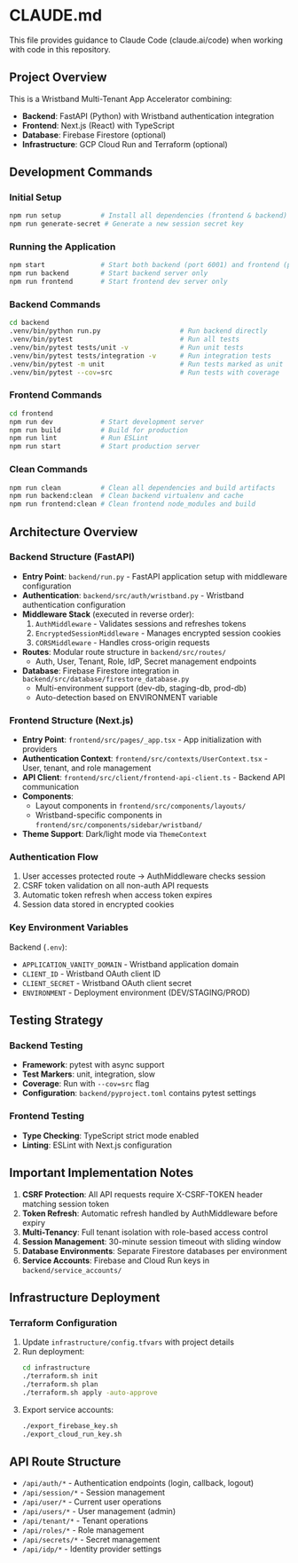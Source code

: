 # CLAUDE.md

This file provides guidance to Claude Code (claude.ai/code) when working with code in this repository.

## Project Overview

This is a Wristband Multi-Tenant App Accelerator combining:
- **Backend**: FastAPI (Python) with Wristband authentication integration
- **Frontend**: Next.js (React) with TypeScript
- **Database**: Firebase Firestore (optional)
- **Infrastructure**: GCP Cloud Run and Terraform (optional)

## Development Commands

### Initial Setup
```bash
npm run setup          # Install all dependencies (frontend & backend)
npm run generate-secret # Generate a new session secret key
```

### Running the Application
```bash
npm start              # Start both backend (port 6001) and frontend (port 3001)
npm run backend        # Start backend server only
npm run frontend       # Start frontend dev server only
```

### Backend Commands
```bash
cd backend
.venv/bin/python run.py                    # Run backend directly
.venv/bin/pytest                           # Run all tests
.venv/bin/pytest tests/unit -v             # Run unit tests
.venv/bin/pytest tests/integration -v      # Run integration tests
.venv/bin/pytest -m unit                   # Run tests marked as unit
.venv/bin/pytest --cov=src                 # Run tests with coverage
```

### Frontend Commands
```bash
cd frontend
npm run dev            # Start development server
npm run build          # Build for production
npm run lint           # Run ESLint
npm run start          # Start production server
```

### Clean Commands
```bash
npm run clean          # Clean all dependencies and build artifacts
npm run backend:clean  # Clean backend virtualenv and cache
npm run frontend:clean # Clean frontend node_modules and build
```

## Architecture Overview

### Backend Structure (FastAPI)
- **Entry Point**: `backend/run.py` - FastAPI application setup with middleware configuration
- **Authentication**: `backend/src/auth/wristband.py` - Wristband authentication configuration
- **Middleware Stack** (executed in reverse order):
  1. `AuthMiddleware` - Validates sessions and refreshes tokens
  2. `EncryptedSessionMiddleware` - Manages encrypted session cookies
  3. `CORSMiddleware` - Handles cross-origin requests
- **Routes**: Modular route structure in `backend/src/routes/`
  - Auth, User, Tenant, Role, IdP, Secret management endpoints
- **Database**: Firebase Firestore integration in `backend/src/database/firestore_database.py`
  - Multi-environment support (dev-db, staging-db, prod-db)
  - Auto-detection based on ENVIRONMENT variable

### Frontend Structure (Next.js)
- **Entry Point**: `frontend/src/pages/_app.tsx` - App initialization with providers
- **Authentication Context**: `frontend/src/contexts/UserContext.tsx` - User, tenant, and role management
- **API Client**: `frontend/src/client/frontend-api-client.ts` - Backend API communication
- **Components**: 
  - Layout components in `frontend/src/components/layouts/`
  - Wristband-specific components in `frontend/src/components/sidebar/wristband/`
- **Theme Support**: Dark/light mode via `ThemeContext`

### Authentication Flow
1. User accesses protected route → AuthMiddleware checks session
2. CSRF token validation on all non-auth API requests
3. Automatic token refresh when access token expires
4. Session data stored in encrypted cookies

### Key Environment Variables
Backend (`.env`):
- `APPLICATION_VANITY_DOMAIN` - Wristband application domain
- `CLIENT_ID` - Wristband OAuth client ID
- `CLIENT_SECRET` - Wristband OAuth client secret
- `ENVIRONMENT` - Deployment environment (DEV/STAGING/PROD)

## Testing Strategy

### Backend Testing
- **Framework**: pytest with async support
- **Test Markers**: unit, integration, slow
- **Coverage**: Run with `--cov=src` flag
- **Configuration**: `backend/pyproject.toml` contains pytest settings

### Frontend Testing
- **Type Checking**: TypeScript strict mode enabled
- **Linting**: ESLint with Next.js configuration

## Important Implementation Notes

1. **CSRF Protection**: All API requests require X-CSRF-TOKEN header matching session token
2. **Token Refresh**: Automatic refresh handled by AuthMiddleware before expiry
3. **Multi-Tenancy**: Full tenant isolation with role-based access control
4. **Session Management**: 30-minute session timeout with sliding window
5. **Database Environments**: Separate Firestore databases per environment
6. **Service Accounts**: Firebase and Cloud Run keys in `backend/service_accounts/`

## Infrastructure Deployment

### Terraform Configuration
1. Update `infrastructure/config.tfvars` with project details
2. Run deployment:
   ```bash
   cd infrastructure
   ./terraform.sh init
   ./terraform.sh plan
   ./terraform.sh apply -auto-approve
   ```
3. Export service accounts:
   ```bash
   ./export_firebase_key.sh
   ./export_cloud_run_key.sh
   ```

## API Route Structure
- `/api/auth/*` - Authentication endpoints (login, callback, logout)
- `/api/session/*` - Session management
- `/api/user/*` - Current user operations
- `/api/users/*` - User management (admin)
- `/api/tenant/*` - Tenant operations
- `/api/roles/*` - Role management
- `/api/secrets/*` - Secret management
- `/api/idp/*` - Identity provider settings